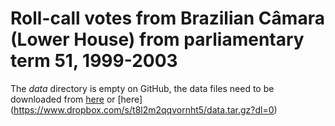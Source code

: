 # Roll-call votes from Brazilian Câmara (Lower House) from parliamentary term 51, 1999-2003

The *data* directory is empty on GitHub, the data files need to be downloaded from [here](http://www.mediafire.com/download/llaaee06lbkq26v/data.tar.gz) or [here] (https://www.dropbox.com/s/t8l2m2qqvornht5/data.tar.gz?dl=0)
